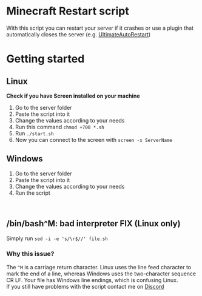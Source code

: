 # Minecraft Restart script

With this script you can restart your server if it crashes or use a plugin that automatically closes the server (e.g. [UltimateAutoRestart](https://www.spigotmc.org/resources/1-8-1-19-3-ultimateautorestart-need-an-autorestart-plugin-grab-the-best-one-today.64414/))


# Getting started
## Linux
**Check if you have Screen installed on your machine**
1. Go to the server folder
2. Paste the script into it
3. Change the values ​​according to your needs
4. Run this command `chmod +700 *.sh`
5. Run `./start.sh`
6. Now you can connect to the screen with `screen -x ServerName`

## Windows
1. Go to the server folder
2. Paste the script into it
3. Change the values according to your needs
4. Run the script

<br>

## /bin/bash^M: bad interpreter FIX (Linux only)
Simply run `sed -i -e 's/\r$//' file.sh`

### Why this issue?
The `^M` is a carriage return character. Linux uses the line feed character to mark the end of a line, whereas Windows uses the two-character sequence CR LF. Your file has Windows line endings, which is confusing Linux.<br>
If you still have problems with the script contact me on [Discord](https://discord.gg/efM3mnev)
